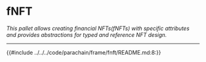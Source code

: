 # fNFT

*This pallet allows creating financial NFTs(fNFTs) with specific attributes and provides abstractions for typed and reference NFT design.*

---

{{#include ../../../code/parachain/frame/fnft/README.md:8:}}

